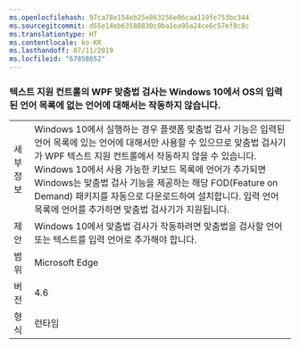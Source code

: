 ```yaml
---
ms.openlocfilehash: 97ca78e154eb25e863256e06caa119fe753bc344
ms.sourcegitcommit: d55e14eb63588830c0ba1ea95a24ce6c57ef8c8c
ms.translationtype: HT
ms.contentlocale: ko-KR
ms.lasthandoff: 07/11/2019
ms.locfileid: "67858652"
---
```

### <a name="wpf-spell-checking-in-text-enabled-controls-will-not-work-in-windows-10-for-languages-not-in-the-oss-input-language-list"></a>텍스트 지원 컨트롤의 WPF 맞춤법 검사는 Windows 10에서 OS의 입력된 언어 목록에 없는 언어에 대해서는 작동하지 않습니다.

|   |   |
|---|---|
|세부 정보|Windows 10에서 실행하는 경우 플랫폼 맞춤법 검사 기능은 입력된 언어 목록에 있는 언어에 대해서만 사용할 수 있으므로 맞춤법 검사기가 WPF 텍스트 지원 컨트롤에서 작동하지 않을 수 있습니다. Windows 10에서 사용 가능한 키보드 목록에 언어가 추가되면 Windows는 맞춤법 검사 기능을 제공하는 해당 FOD(Feature on Demand) 패키지를 자동으로 다운로드하여 설치합니다. 입력 언어 목록에 언어를 추가하면 맞춤법 검사기가 지원됩니다.|
|제안|Windows 10에서 맞춤법 검사가 작동하려면 맞춤법을 검사할 언어 또는 텍스트를 입력 언어로 추가해야 합니다.|
|범위|Microsoft Edge|
|버전|4.6|
|형식|런타임|

